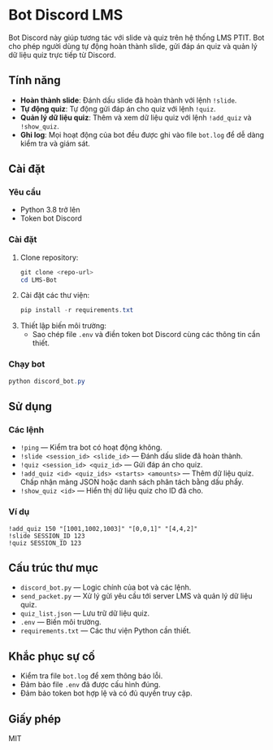 # Bot Discord LMS

Bot Discord này giúp tương tác với slide và quiz trên hệ thống LMS PTIT. Bot cho phép người dùng tự động hoàn thành slide, gửi đáp án quiz và quản lý dữ liệu quiz trực tiếp từ Discord.

## Tính năng
- **Hoàn thành slide**: Đánh dấu slide đã hoàn thành với lệnh `!slide`.
- **Tự động quiz**: Tự động gửi đáp án cho quiz với lệnh `!quiz`.
- **Quản lý dữ liệu quiz**: Thêm và xem dữ liệu quiz với lệnh `!add_quiz` và `!show_quiz`.
- **Ghi log**: Mọi hoạt động của bot đều được ghi vào file `bot.log` để dễ dàng kiểm tra và giám sát.

## Cài đặt

### Yêu cầu
- Python 3.8 trở lên
- Token bot Discord

### Cài đặt
1. Clone repository:
   ```powershell
   git clone <repo-url>
   cd LMS-Bot
   ```
2. Cài đặt các thư viện:
   ```powershell
   pip install -r requirements.txt
   ```
3. Thiết lập biến môi trường:
   - Sao chép file `.env` và điền token bot Discord cùng các thông tin cần thiết.

### Chạy bot
```powershell
python discord_bot.py
```

## Sử dụng

### Các lệnh
- `!ping` — Kiểm tra bot có hoạt động không.
- `!slide <session_id> <slide_id>` — Đánh dấu slide đã hoàn thành.
- `!quiz <session_id> <quiz_id>` — Gửi đáp án cho quiz.
- `!add_quiz <id> <quiz_ids> <starts> <amounts>` — Thêm dữ liệu quiz. Chấp nhận mảng JSON hoặc danh sách phân tách bằng dấu phẩy.
- `!show_quiz <id>` — Hiển thị dữ liệu quiz cho ID đã cho.

### Ví dụ
```
!add_quiz 150 "[1001,1002,1003]" "[0,0,1]" "[4,4,2]"
!slide SESSION_ID 123
!quiz SESSION_ID 123
```

## Cấu trúc thư mục
- `discord_bot.py` — Logic chính của bot và các lệnh.
- `send_packet.py` — Xử lý gửi yêu cầu tới server LMS và quản lý dữ liệu quiz.
- `quiz_list.json` — Lưu trữ dữ liệu quiz.
- `.env` — Biến môi trường.
- `requirements.txt` — Các thư viện Python cần thiết.

## Khắc phục sự cố
- Kiểm tra file `bot.log` để xem thông báo lỗi.
- Đảm bảo file `.env` đã được cấu hình đúng.
- Đảm bảo token bot hợp lệ và có đủ quyền truy cập.

## Giấy phép
MIT
